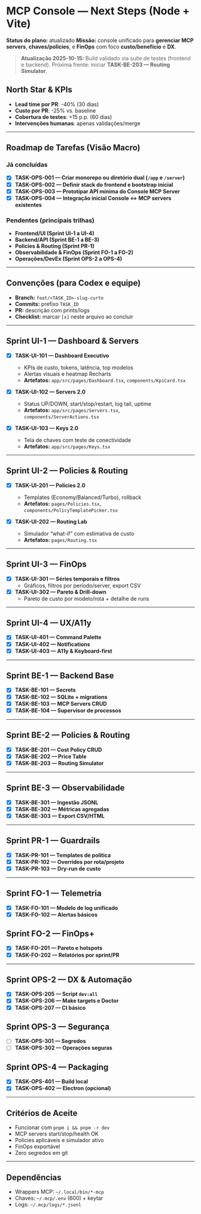 # MCP Console — Next Steps (Node + Vite)
**Status do plano:** atualizado
**Missão:** console unificado para **gerenciar MCP servers**, **chaves/policies**, e **FinOps** com foco **custo/benefício** e **DX**.

> **Atualização 2025-10-15:** Build validado via suíte de testes (frontend e backend). Próxima frente: iniciar **TASK-BE-203 — Routing Simulator**.

## North Star & KPIs
- **Lead time por PR**: -40% (30 dias)
- **Custo por PR**: -25% vs. baseline
- **Cobertura de testes**: +15 p.p. (60 dias)
- **Intervenções humanas**: apenas validações/merge

---

## Roadmap de Tarefas (Visão Macro)
### Já concluídas
- [x] **TASK-OPS-001 — Criar monorepo ou diretório dual (`/app` e `/server`)**
- [x] **TASK-OPS-002 — Definir stack do frontend e bootstrap inicial**
- [x] **TASK-OPS-003 — Prototipar API mínima do Console MCP Server**
- [x] **TASK-OPS-004 — Integração inicial Console ↔ MCP servers existentes**

### Pendentes (principais trilhas)
- **Frontend/UI (Sprint UI-1 a UI-4)**
- **Backend/API (Sprint BE-1 a BE-3)**
- **Policies & Routing (Sprint PR-1)**
- **Observabilidade & FinOps (Sprint FO-1 a FO-2)**
- **Operações/DevEx (Sprint OPS-2 a OPS-4)**

---

## Convenções (para Codex e equipe)
- **Branch:** `feat/<TASK_ID>-slug-curto`
- **Commits:** prefixo `TASK_ID`
- **PR:** descrição com prints/logs
- **Checklist:** marcar `[x]` neste arquivo ao concluir

---

## Sprint UI-1 — Dashboard & Servers
- [x] **TASK-UI-101 — Dashboard Executivo**
  - KPIs de custo, tokens, latência, top modelos
  - Alertas visuais e heatmap Recharts
  - **Artefatos:** `app/src/pages/Dashboard.tsx`, `components/KpiCard.tsx`

- [x] **TASK-UI-102 — Servers 2.0**
  - Status UP/DOWN, start/stop/restart, log tail, uptime
  - **Artefatos:** `app/src/pages/Servers.tsx`, `components/ServerActions.tsx`

- [x] **TASK-UI-103 — Keys 2.0**
  - Tela de chaves com teste de conectividade
  - **Artefatos:** `app/src/pages/Keys.tsx`

---

## Sprint UI-2 — Policies & Routing
- [x] **TASK-UI-201 — Policies 2.0**
  - Templates (Economy/Balanced/Turbo), rollback
  - **Artefatos:** `pages/Policies.tsx`, `components/PolicyTemplatePicker.tsx`

- [x] **TASK-UI-202 — Routing Lab**
  - Simulador “what-if” com estimativa de custo
  - **Artefatos:** `pages/Routing.tsx`

---

## Sprint UI-3 — FinOps
- [x] **TASK-UI-301 — Séries temporais e filtros**
  - Gráficos, filtros por período/server, export CSV
- [x] **TASK-UI-302 — Pareto & Drill-down**
  - Pareto de custo por modelo/rota + detalhe de runs

---

## Sprint UI-4 — UX/A11y
- [x] **TASK-UI-401 — Command Palette**
- [x] **TASK-UI-402 — Notifications**
- [x] **TASK-UI-403 — A11y & Keyboard-first**

---

## Sprint BE-1 — Backend Base
- [x] **TASK-BE-101 — Secrets**
- [x] **TASK-BE-102 — SQLite + migrations**
- [x] **TASK-BE-103 — MCP Servers CRUD**
- [x] **TASK-BE-104 — Supervisor de processos**

---

## Sprint BE-2 — Policies & Routing
- [x] **TASK-BE-201 — Cost Policy CRUD**
 - [x] **TASK-BE-202 — Price Table**
- [x] **TASK-BE-203 — Routing Simulator**

---

## Sprint BE-3 — Observabilidade
- [x] **TASK-BE-301 — Ingestão JSONL**
- [x] **TASK-BE-302 — Métricas agregadas**
- [x] **TASK-BE-303 — Export CSV/HTML**

---

## Sprint PR-1 — Guardrails
- [x] **TASK-PR-101 — Templates de política**
- [x] **TASK-PR-102 — Overrides por rota/projeto**
- [x] **TASK-PR-103 — Dry-run de custo**

---

## Sprint FO-1 — Telemetria
- [x] **TASK-FO-101 — Modelo de log unificado**
- [x] **TASK-FO-102 — Alertas básicos**

## Sprint FO-2 — FinOps+
- [x] **TASK-FO-201 — Pareto e hotspots**
- [x] **TASK-FO-202 — Relatórios por sprint/PR**

---

## Sprint OPS-2 — DX & Automação
- [x] **TASK-OPS-205 — Script `dev:all`**
- [x] **TASK-OPS-206 — Make targets e Doctor**
- [x] **TASK-OPS-207 — CI básico**

## Sprint OPS-3 — Segurança
- [ ] **TASK-OPS-301 — Segredos**
- [ ] **TASK-OPS-302 — Operações seguras**

## Sprint OPS-4 — Packaging
- [x] **TASK-OPS-401 — Build local**
- [x] **TASK-OPS-402 — Electron (opcional)**

---

## Critérios de Aceite
- Funcionar com `pnpm i && pnpm -r dev`
- MCP servers start/stop/health OK
- Policies aplicáveis e simulador ativo
- FinOps exportável
- Zero segredos em git

---

## Dependências
- Wrappers MCP: `~/.local/bin/*-mcp`
- Chaves: `~/.mcp/.env` (600) + keytar
- Logs: `~/.mcp/logs/*.jsonl`
